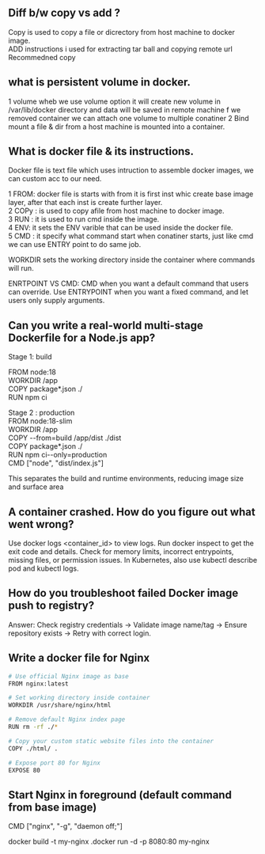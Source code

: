 ## Diff b/w copy vs add ?

Copy is used to copy a file or dicrectory from host machine to docker image.  
ADD instructions i used for extracting tar ball and copying remote url  
Recommedned copy  

## what is persistent volume in docker.

1 volume wheb we use volume option it will create new volume in /var/lib/docker directory and data will be saved in remote machine f we removed container we can attach one volume to multiple conatiner
2 Bind mount a file & dir from a host machine is mounted into a container.

## What is docker file & its instructions.
Docker file is text file which uses intruction to assemble docker images, we can custom acc to our need.  

1 FROM: docker file is starts with from it is first inst whic create base image layer, after that each inst is create further layer.  
2 COPy : is used to copy afile from host machine to docker image.  
3 RUN : it is used to run cmd inside the image.  
4 ENV: it sets the ENV varible that can be used inside the docker file.  
5 CMD : it specify what command start when conatiner starts, just like cmd we can use ENTRY point to do same job.  
 
WORKDIR  sets the working directory inside the container where commands will run.  

ENRTPOINT VS CMD: CMD when you want a default command that users can override. Use ENTRYPOINT when you want a fixed command, and let users only supply arguments.

## Can you write a real-world multi-stage Dockerfile for a Node.js app?

 Stage 1: build  

FROM node:18   
WORKDIR /app  
COPY package*.json ./  
RUN npm ci  

Stage 2 : production  
FROM node:18-slim  
WORKDIR /app    
COPY --from=build /app/dist ./dist  
COPY package*.json ./  
RUN npm ci--only=production  
CMD ["node", "dist/index.js"]    

This separates the build and runtime environments, reducing image size and surface area

## A container crashed. How do you figure out what went wrong?

Use docker logs <container_id> to view logs. Run docker inspect to get the exit code and details. Check for memory limits, incorrect entrypoints, missing files, or permission issues. In Kubernetes, also use kubectl describe pod and kubectl logs.

## How do you troubleshoot failed Docker image push to registry? 
Answer: Check registry credentials → Validate image name/tag → Ensure repository exists → Retry with correct login. 

## Write a docker file for Nginx
```sh
# Use official Nginx image as base
FROM nginx:latest

# Set working directory inside container
WORKDIR /usr/share/nginx/html

# Remove default Nginx index page
RUN rm -rf ./*

# Copy your custom static website files into the container
COPY ./html/ .

# Expose port 80 for Nginx
EXPOSE 80
```
## Start Nginx in foreground (default command from base image)
CMD ["nginx", "-g", "daemon off;"]

docker build -t my-nginx .docker run -d -p 8080:80 my-nginx





